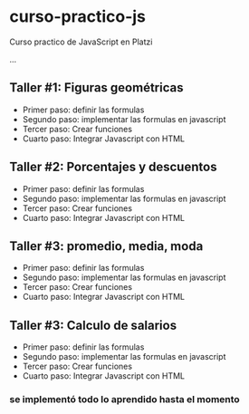 # curso-practico-js
Curso practico de JavaScript en Platzi

...

## Taller #1: Figuras geométricas

- Primer paso: definir las formulas
- Segundo paso: implementar las formulas en javascript
- Tercer paso: Crear funciones
- Cuarto paso: Integrar Javascript con HTML


## Taller #2: Porcentajes y descuentos

- Primer paso: definir las formulas
- Segundo paso: implementar las formulas en javascript
- Tercer paso: Crear funciones
- Cuarto paso: Integrar Javascript con HTML 


## Taller #3: promedio, media, moda

- Primer paso: definir las formulas
- Segundo paso: implementar las formulas en javascript
- Tercer paso: Crear funciones
- Cuarto paso: Integrar Javascript con HTML 


## Taller #3: Calculo de salarios

- Primer paso: definir las formulas
- Segundo paso: implementar las formulas en javascript
- Tercer paso: Crear funciones
- Cuarto paso: Integrar Javascript con HTML 
### se implementó todo lo aprendido hasta el momento 
